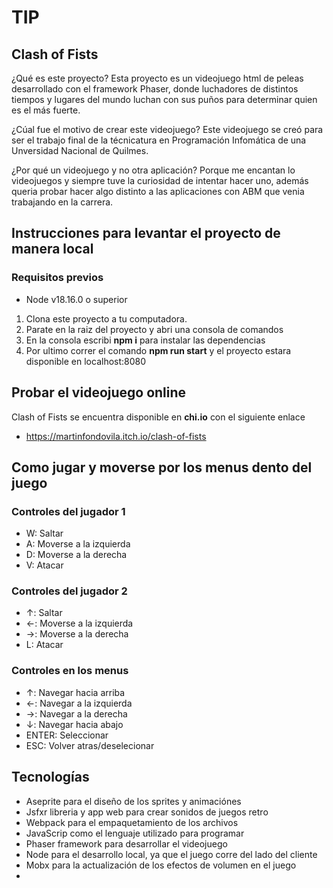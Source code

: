 # TIP
## Clash of Fists

¿Qué es este proyecto?
Esta proyecto es un videojuego html de peleas desarrollado con el framework Phaser, donde luchadores de distintos tiempos y lugares del mundo luchan con sus puños para determinar quien es el más fuerte.

¿Cúal fue el motivo de crear este videojuego?
Este videojuego se creó para ser el trabajo final de la técnicatura en Programación Infomática de una Unversidad Nacional de Quilmes.

¿Por qué un videojuego y no otra aplicación?
Porque me encantan lo videojuegos y siempre tuve la curiosidad de intentar hacer uno, además queria probar hacer algo distinto a las aplicaciones con ABM que venia trabajando en la carrera.

## Instrucciones para levantar el proyecto de manera local

### Requisitos previos

- Node v18.16.0 o superior

1. Clona este proyecto a tu computadora.
2. Parate en la raiz del proyecto y abri una consola de comandos
3. En la consola escribi **npm i** para instalar las dependencias
4. Por ultimo correr el comando **npm run start** y el proyecto estara disponible en localhost:8080

## Probar el videojuego online

Clash of Fists se encuentra disponible en **chi.io** con el siguiente enlace

- https://martinfondovila.itch.io/clash-of-fists

## Como jugar y moverse por los menus dento del juego

### Controles del jugador 1

- W: Saltar
- A: Moverse a la izquierda
- D: Moverse a la derecha
- V: Atacar

### Controles del jugador 2

- &#8593;: Saltar
- &#8592;: Moverse a la izquierda
- &#8594;: Moverse a la derecha
- L: Atacar

### Controles en los menus

- &#8593;: Navegar hacia arriba
- &#8592;: Navegar a la izquierda
- &#8594;: Navegar a la derecha
- &#8595;: Navegar hacia abajo
- ENTER: Seleccionar
- ESC: Volver atras/deselecionar

## Tecnologías

- Aseprite para el diseño de los sprites y animaciónes
- Jsfxr libreria y app web para crear sonidos de juegos retro
- Webpack para el empaquetamiento de los archivos
- JavaScrip como el lenguaje utilizado para programar
- Phaser framework para desarrollar el videojuego
- Node para el desarrollo local, ya que el juego corre del lado del cliente
- Mobx para la actualización de los efectos de volumen en el juego
- 
